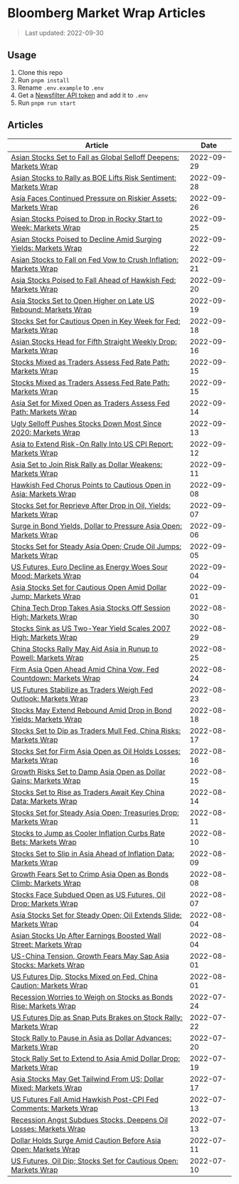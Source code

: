 # Bloomberg Market Wrap Articles

> Last updated: 2022-09-30

## Usage

1. Clone this repo
2. Run `pnpm install`
3. Rename `.env.example` to `.env`
4. Get a [Newsfilter API token](https://developers.newsfilter.io/docs/news-query-api-authentication.html) and add it to `.env`
5. Run `pnpm run start`

## Articles

Article | Date
--- | ---
[Asian Stocks Set to Fall as Global Selloff Deepens: Markets Wrap](https://www.bloomberg.com//news/articles/2022-09-29/asian-stocks-set-to-fall-as-global-selloff-deepens-markets-wrap) | 2022-09-29
[Asian Stocks to Rally as BOE Lifts Risk Sentiment: Markets Wrap](https://www.bloomberg.com//news/articles/2022-09-28/asian-stocks-to-rally-as-boe-lifts-risk-sentiment-markets-wrap) | 2022-09-28
[Asia Faces Continued Pressure on Riskier Assets: Markets Wrap](https://www.bloomberg.com//news/articles/2022-09-26/asia-faces-continued-pressure-on-riskier-assets-markets-wrap) | 2022-09-26
[Asian Stocks Poised to Drop in Rocky Start to Week: Markets Wrap](https://www.bloomberg.com//news/articles/2022-09-25/asian-stocks-poised-to-drop-in-rocky-start-to-week-markets-wrap) | 2022-09-25
[Asian Stocks Poised to Decline Amid Surging Yields: Markets Wrap](https://www.bloomberg.com//news/articles/2022-09-22/asian-stocks-poised-to-decline-amid-surging-yields-markets-wrap) | 2022-09-22
[Asian Stocks to Fall on Fed Vow to Crush Inflation: Markets Wrap](https://www.bloomberg.com//news/articles/2022-09-21/asian-stocks-to-fall-on-fed-vow-to-crush-inflation-markets-wrap) | 2022-09-21
[Asia Stocks Poised to Fall Ahead of Hawkish Fed: Markets Wrap](https://www.bloomberg.com//news/articles/2022-09-20/asia-stocks-poised-to-fall-ahead-of-hawkish-fed-markets-wrap) | 2022-09-20
[Asia Stocks Set to Open Higher on Late US Rebound: Markets Wrap](https://www.bloomberg.com//news/articles/2022-09-19/asia-stocks-set-to-open-higher-on-late-us-rebound-markets-wrap) | 2022-09-19
[Stocks Set for Cautious Open in Key Week for Fed: Markets Wrap](https://www.bloomberg.com//news/articles/2022-09-18/stocks-set-for-cautious-open-in-key-week-for-fed-markets-wrap) | 2022-09-18
[Asian Stocks Head for Fifth Straight Weekly Drop: Markets Wrap](https://www.bloomberg.com//news/articles/2022-09-15/asian-stocks-head-for-fifth-straight-weekly-drop-markets-wrap) | 2022-09-16
[Stocks Mixed as Traders Assess Fed Rate Path: Markets Wrap](https://www.bloomberg.com//news/articles/2022-09-15/stocks-mixed-as-traders-assess-fed-rate-path-markets-wrap-l82r9s9h) | 2022-09-15
[Stocks Mixed as Traders Assess Fed Rate Path: Markets Wrap](https://www.bloomberg.com//news/articles/2022-09-15/stocks-mixed-as-traders-assess-fed-rate-path-markets-wrap) | 2022-09-15
[Asia Set for Mixed Open as Traders Assess Fed Path: Markets Wrap](https://www.bloomberg.com//news/articles/2022-09-14/asia-set-for-mixed-open-as-traders-assess-fed-path-markets-wrap) | 2022-09-14
[Ugly Selloff Pushes Stocks Down Most Since 2020: Markets Wrap](https://www.bloomberg.com//news/articles/2022-09-13/ugly-selloff-pushes-stocks-down-most-since-2020-markets-wrap) | 2022-09-13
[Asia to Extend Risk-On Rally Into US CPI Report: Markets Wrap](https://www.bloomberg.com//news/articles/2022-09-12/asia-to-extend-risk-on-rally-into-us-cpi-report-markets-wrap) | 2022-09-12
[Asia Set to Join Risk Rally as Dollar Weakens: Markets Wrap](https://www.bloomberg.com//news/articles/2022-09-11/asia-set-to-join-risk-rally-as-dollar-weakens-markets-wrap) | 2022-09-11
[Hawkish Fed Chorus Points to Cautious Open in Asia: Markets Wrap](https://www.bloomberg.com//news/articles/2022-09-08/hawkish-fed-chorus-points-to-cautious-open-in-asia-markets-wrap) | 2022-09-08
[Stocks Set for Reprieve After Drop in Oil, Yields: Markets Wrap](https://www.bloomberg.com//news/articles/2022-09-07/stocks-set-for-reprieve-after-drop-in-oil-yields-markets-wrap) | 2022-09-07
[Surge in Bond Yields, Dollar to Pressure Asia Open: Markets Wrap](https://www.bloomberg.com//news/articles/2022-09-06/surge-in-bond-yields-dollar-to-pressure-asia-open-markets-wrap) | 2022-09-06
[Stocks Set for Steady Asia Open; Crude Oil Jumps: Markets Wrap](https://www.bloomberg.com//news/articles/2022-09-05/stocks-set-for-steady-asia-open-crude-oil-jumps-markets-wrap) | 2022-09-05
[US Futures, Euro Decline as Energy Woes Sour Mood: Markets Wrap](https://www.bloomberg.com//news/articles/2022-09-04/us-futures-euro-decline-as-energy-woes-sour-mood-markets-wrap) | 2022-09-04
[Asia Stocks Set for Cautious Open Amid Dollar Jump: Markets Wrap](https://www.bloomberg.com//news/articles/2022-09-01/asia-stocks-set-for-cautious-open-amid-dollar-jump-markets-wrap) | 2022-09-01
[China Tech Drop Takes Asia Stocks Off Session High: Markets Wrap](https://www.bloomberg.com//news/articles/2022-08-29/asian-open-set-to-be-subdued-by-fed-s-stern-stance-markets-wrap) | 2022-08-30
[Stocks Sink as US Two-Year Yield Scales 2007 High: Markets Wrap](https://www.bloomberg.com//news/articles/2022-08-28/us-futures-sink-stocks-set-to-slide-post-powell-markets-wrap) | 2022-08-29
[China Stocks Rally May Aid Asia in Runup to Powell: Markets Wrap](https://www.bloomberg.com//news/articles/2022-08-25/china-stocks-rally-may-aid-asia-in-runup-to-powell-markets-wrap) | 2022-08-25
[Firm Asia Open Ahead Amid China Vow, Fed Countdown: Markets Wrap](https://www.bloomberg.com//news/articles/2022-08-24/firm-asia-open-ahead-amid-china-vow-fed-countdown-markets-wrap) | 2022-08-24
[US Futures Stabilize as Traders Weigh Fed Outlook: Markets Wrap](https://www.bloomberg.com//news/articles/2022-08-23/us-futures-stabilize-as-traders-weigh-fed-outlook-markets-wrap) | 2022-08-23
[Stocks May Extend Rebound Amid Drop in Bond Yields: Markets Wrap](https://www.bloomberg.com//news/articles/2022-08-18/stocks-may-extend-rebound-amid-drop-in-bond-yields-markets-wrap) | 2022-08-18
[Stocks Set to Dip as Traders Mull Fed, China Risks: Markets Wrap](https://www.bloomberg.com//news/articles/2022-08-17/stocks-set-to-dip-as-traders-mull-fed-china-risks-markets-wrap) | 2022-08-17
[Stocks Set for Firm Asia Open as Oil Holds Losses: Markets Wrap](https://www.bloomberg.com//news/articles/2022-08-16/stocks-set-for-firm-asia-open-as-oil-holds-losses-markets-wrap) | 2022-08-16
[Growth Risks Set to Damp Asia Open as Dollar Gains: Markets Wrap](https://www.bloomberg.com//news/articles/2022-08-15/growth-risks-set-to-damp-asia-open-as-dollar-gains-markets-wrap) | 2022-08-15
[Stocks Set to Rise as Traders Await Key China Data: Markets Wrap](https://www.bloomberg.com//news/articles/2022-08-14/stocks-set-to-rise-as-traders-await-key-china-data-markets-wrap) | 2022-08-14
[Stocks Set for Steady Asia Open; Treasuries Drop: Markets Wrap](https://www.bloomberg.com//news/articles/2022-08-11/stocks-set-for-steady-asia-open-treasuries-drop-markets-wrap) | 2022-08-11
[Stocks to Jump as Cooler Inflation Curbs Rate Bets: Markets Wrap](https://www.bloomberg.com//news/articles/2022-08-10/stocks-to-jump-as-cooler-inflation-curbs-rate-bets-markets-wrap) | 2022-08-10
[Stocks Set to Slip in Asia Ahead of Inflation Data: Markets Wrap](https://www.bloomberg.com//news/articles/2022-08-09/stocks-set-to-slip-in-asia-ahead-of-inflation-data-markets-wrap) | 2022-08-09
[Growth Fears Set to Crimp Asia Open as Bonds Climb: Markets Wrap](https://www.bloomberg.com//news/articles/2022-08-08/growth-fears-set-to-crimp-asia-open-as-bonds-climb-markets-wrap) | 2022-08-08
[Stocks Face Subdued Open as US Futures, Oil Drop: Markets Wrap](https://www.bloomberg.com//news/articles/2022-08-07/us-futures-dip-stocks-in-asia-face-a-subdued-open-markets-wrap) | 2022-08-07
[Asia Stocks Set for Steady Open; Oil Extends Slide: Markets Wrap](https://www.bloomberg.com//news/articles/2022-08-04/asia-stocks-set-for-steady-open-oil-extends-slide-markets-wrap) | 2022-08-04
[Asian Stocks Up After Earnings Boosted Wall Street: Markets Wrap](https://www.bloomberg.com//news/articles/2022-08-03/asian-stocks-to-rise-as-earnings-spur-wall-street-markets-wrap) | 2022-08-04
[US-China Tension, Growth Fears May Sap Asia Stocks: Markets Wrap](https://www.bloomberg.com//news/articles/2022-08-01/us-china-tension-growth-fears-may-sap-asia-stocks-markets-wrap) | 2022-08-01
[US Futures Dip, Stocks Mixed on Fed, China Caution: Markets Wrap](https://www.bloomberg.com//news/articles/2022-07-31/stock-rebound-faces-test-from-china-related-risks-markets-wrap) | 2022-08-01
[Recession Worries to Weigh on Stocks as Bonds Rise: Markets Wrap](https://www.bloomberg.com//news/articles/2022-07-24/recession-worries-to-weigh-on-stocks-as-bonds-rise-markets-wrap) | 2022-07-24
[US Futures Dip as Snap Puts Brakes on Stock Rally: Markets Wrap](https://www.bloomberg.com//news/articles/2022-07-21/snap-s-drop-cools-stock-optimism-before-asia-open-markets-wrap) | 2022-07-22
[Stock Rally to Pause in Asia as Dollar Advances: Markets Wrap](https://www.bloomberg.com//news/articles/2022-07-20/stock-rally-to-pause-in-asia-as-dollar-advances-markets-wrap) | 2022-07-20
[Stock Rally Set to Extend to Asia Amid Dollar Drop: Markets Wrap](https://www.bloomberg.com//news/articles/2022-07-19/stock-rally-set-to-extend-to-asia-amid-dollar-drop-markets-wrap) | 2022-07-19
[Asia Stocks May Get Tailwind From US; Dollar Mixed: Markets Wrap](https://www.bloomberg.com//news/articles/2022-07-17/asia-stocks-may-get-tailwind-from-us-dollar-mixed-markets-wrap) | 2022-07-17
[US Futures Fall Amid Hawkish Post-CPI Fed Comments: Markets Wrap](https://www.bloomberg.com//news/articles/2022-07-13/scorching-us-cpi-sows-caution-for-asia-stock-open-markets-wrap) | 2022-07-13
[Recession Angst Subdues Stocks, Deepens Oil Losses: Markets Wrap](https://www.bloomberg.com//news/articles/2022-07-12/recession-angst-looks-set-to-subdue-asian-bourses-markets-wrap) | 2022-07-13
[Dollar Holds Surge Amid Caution Before Asia Open: Markets Wrap](https://www.bloomberg.com//news/articles/2022-07-11/dollar-surge-shows-caution-reigns-before-asia-open-markets-wrap) | 2022-07-11
[US Futures, Oil Dip; Stocks Set for Cautious Open: Markets Wrap](https://www.bloomberg.com//news/articles/2022-07-10/asia-set-for-cautious-open-as-china-tackles-covid-markets-wrap) | 2022-07-10

